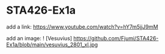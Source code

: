 # STA426-Ex1a

add a link: https://www.youtube.com/watch?v=hY7m5jjJ9mM

add an image: 
! [Vesuvius] https://github.com/Fjumi/STA426-Ex1a/blob/main/vesuvius_2801_xl.jpg
